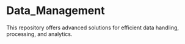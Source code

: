 # Data_Management
This repository offers advanced solutions for efficient data handling, processing, and analytics.
